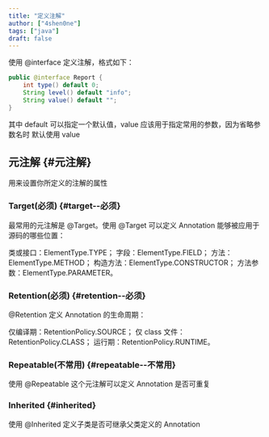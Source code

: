 ```yaml
---
title: "定义注解"
author: ["4shen0ne"]
tags: ["java"]
draft: false
---
```


使用 @interface 定义注解，格式如下：

```java
public @interface Report {
    int type() default 0;
    String level() default "info";
    String value() default "";
}
```

其中 default 可以指定一个默认值，value 应该用于指定常用的参数，因为省略参数名时
默认使用 value


## 元注解 {#元注解}

用来设置你所定义的注解的属性


### Target(必须) {#target--必须}

最常用的元注解是 @Target。使用 @Target 可以定义 Annotation 能够被应用于源码的哪些位置：

类或接口：ElementType.TYPE；
字段：ElementType.FIELD；
方法：ElementType.METHOD；
构造方法：ElementType.CONSTRUCTOR；
方法参数：ElementType.PARAMETER。


### Retention(必须) {#retention--必须}

@Retention 定义 Annotation 的生命周期：

仅编译期：RetentionPolicy.SOURCE；
仅 class 文件：RetentionPolicy.CLASS；
运行期：RetentionPolicy.RUNTIME。


### Repeatable(不常用) {#repeatable--不常用}

使用 @Repeatable 这个元注解可以定义 Annotation 是否可重复


### Inherited {#inherited}

使用 @Inherited 定义子类是否可继承父类定义的 Annotation
